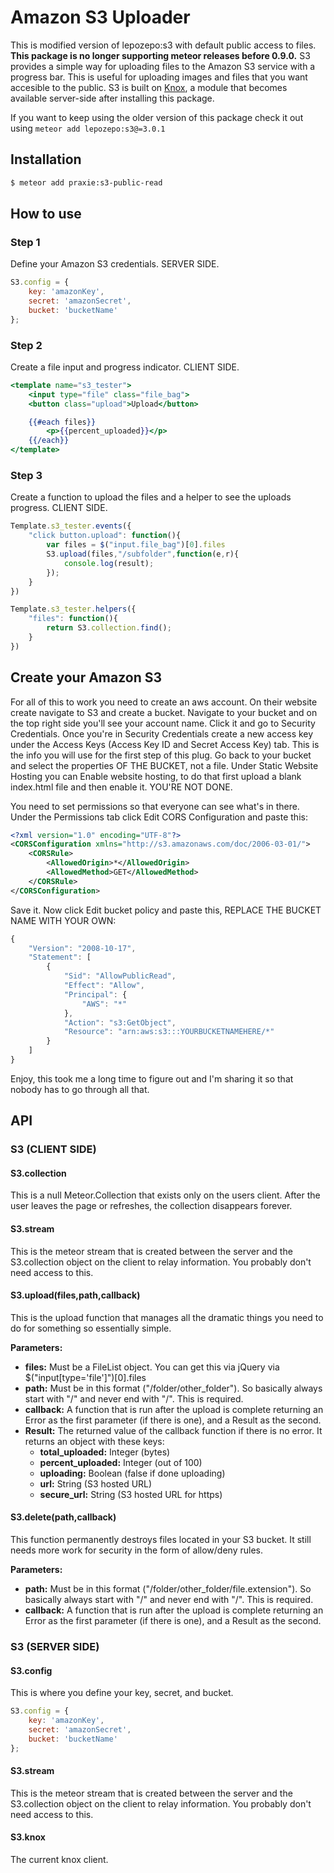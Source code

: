 # Amazon S3 Uploader
  This is modified version of lepozepo:s3 with default public access to files.
__This package is no longer supporting meteor releases before 0.9.0.__ S3 provides a simple way for uploading files to the Amazon S3 service with a progress bar. This is useful for uploading images and files that you want accesible to the public. S3 is built on [Knox](https://github.com/LearnBoost/knox), a module that becomes available server-side after installing this package.

If you want to keep using the older version of this package check it out using `meteor add lepozepo:s3@=3.0.1`

## Installation

``` sh
$ meteor add praxie:s3-public-read
```

## How to use

### Step 1
Define your Amazon S3 credentials. SERVER SIDE.

``` javascript
S3.config = {
	key: 'amazonKey',
	secret: 'amazonSecret',
	bucket: 'bucketName'
};
```

### Step 2
Create a file input and progress indicator. CLIENT SIDE.

``` handlebars
<template name="s3_tester">
	<input type="file" class="file_bag">
	<button class="upload">Upload</button>

	{{#each files}}
		<p>{{percent_uploaded}}</p>
	{{/each}}
</template>
```

### Step 3
Create a function to upload the files and a helper to see the uploads progress. CLIENT SIDE.

``` javascript
Template.s3_tester.events({
	"click button.upload": function(){
		var files = $("input.file_bag")[0].files
		S3.upload(files,"/subfolder",function(e,r){
			console.log(result);
		});
	}
})

Template.s3_tester.helpers({
	"files": function(){
		return S3.collection.find();
	}
})
```

## Create your Amazon S3
For all of this to work you need to create an aws account. On their website create navigate to S3 and create a bucket. Navigate to your bucket and on the top right side you'll see your account name. Click it and go to Security Credentials. Once you're in Security Credentials create a new access key under the Access Keys (Access Key ID and Secret Access Key) tab. This is the info you will use for the first step of this plug. Go back to your bucket and select the properties OF THE BUCKET, not a file. Under Static Website Hosting you can Enable website hosting, to do that first upload a blank index.html file and then enable it. YOU'RE NOT DONE.

You need to set permissions so that everyone can see what's in there. Under the Permissions tab click Edit CORS Configuration and paste this:

``` xml
<?xml version="1.0" encoding="UTF-8"?>
<CORSConfiguration xmlns="http://s3.amazonaws.com/doc/2006-03-01/">
    <CORSRule>
        <AllowedOrigin>*</AllowedOrigin>
        <AllowedMethod>GET</AllowedMethod>
    </CORSRule>
</CORSConfiguration>
```

Save it. Now click Edit bucket policy and paste this, REPLACE THE BUCKET NAME WITH YOUR OWN:

``` javascript
{
	"Version": "2008-10-17",
	"Statement": [
		{
			"Sid": "AllowPublicRead",
			"Effect": "Allow",
			"Principal": {
				"AWS": "*"
			},
			"Action": "s3:GetObject",
			"Resource": "arn:aws:s3:::YOURBUCKETNAMEHERE/*"
		}
	]
}
```

Enjoy, this took me a long time to figure out and I'm sharing it so that nobody has to go through all that.

## API

### S3 (CLIENT SIDE)

#### S3.collection
This is a null Meteor.Collection that exists only on the users client. After the user leaves the page or refreshes, the collection disappears forever.

#### S3.stream
This is the meteor stream that is created between the server and the S3.collection object on the client to relay information. You probably don't need access to this.

#### S3.upload(files,path,callback)
This is the upload function that manages all the dramatic things you need to do for something so essentially simple.

__Parameters:__
*	__files:__ Must be a FileList object. You can get this via jQuery via $("input[type='file']")[0].files
*	__path:__ Must be in this format ("/folder/other_folder"). So basically always start with "/" and never end with "/". This is required.
*	__callback:__ A function that is run after the upload is complete returning an Error as the first parameter (if there is one), and a Result as the second.
*	__Result:__ The returned value of the callback function if there is no error. It returns an object with these keys:
	*	__total_uploaded:__ Integer (bytes)
	*	__percent_uploaded:__ Integer (out of 100)
	*	__uploading:__ Boolean (false if done uploading)
	*	__url:__ String (S3 hosted URL)
	*	__secure_url:__ String (S3 hosted URL for https)

#### S3.delete(path,callback)
This function permanently destroys files located in your S3 bucket. It still needs more work for security in the form of allow/deny rules.

__Parameters:__
*	__path:__ Must be in this format ("/folder/other_folder/file.extension"). So basically always start with "/" and never end with "/". This is required.
*	__callback:__ A function that is run after the upload is complete returning an Error as the first parameter (if there is one), and a Result as the second.

### S3 (SERVER SIDE)

#### S3.config
This is where you define your key, secret, and bucket.

``` javascript
S3.config = {
	key: 'amazonKey',
	secret: 'amazonSecret',
	bucket: 'bucketName'
};
```

#### S3.stream
This is the meteor stream that is created between the server and the S3.collection object on the client to relay information. You probably don't need access to this.

#### S3.knox
The current knox client.




